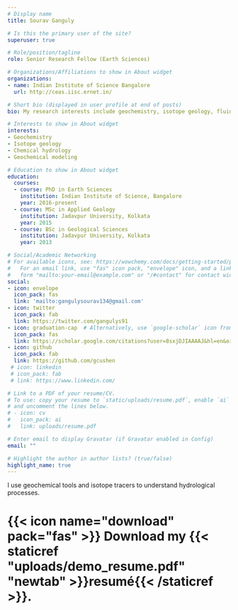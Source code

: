 ```yaml
---
# Display name
title: Sourav Ganguly

# Is this the primary user of the site?
superuser: true

# Role/position/tagline
role: Senior Research Fellow (Earth Sciences)

# Organizations/Affiliations to show in About widget
organizations:
- name: Indian Institute of Science Bangalore
  url: http://ceas.iisc.ernet.in/

# Short bio (displayed in user profile at end of posts)
bio: My research interests include geochemistry, isotope geology, fluid-rock interaction, chemical hydrology.

# Interests to show in About widget
interests:
- Geochemistry
- Isotope geology
- Chemical hydrology
- Geochemical modeling

# Education to show in About widget
education:
  courses:
  - course: PhD in Earth Sciences
    institution: Indian Institute of Science, Bangalore
    year: 2016-present
  - course: MSc in Applied Geology
    institution: Jadavpur University, Kolkata
    year: 2015
  - course: BSc in Geological Sciences
    institution: Jadavpur University, Kolkata
    year: 2013

# Social/Academic Networking
# For available icons, see: https://wowchemy.com/docs/getting-started/page-builder/#icons
#   For an email link, use "fas" icon pack, "envelope" icon, and a link in the
#   form "mailto:your-email@example.com" or "/#contact" for contact widget.
social:
- icon: envelope
  icon_pack: fas
  link: 'mailto:gangulysourav134@gmail.com'
- icon: twitter
  icon_pack: fab
  link: https://twitter.com/gangulys91
- icon: graduation-cap  # Alternatively, use `google-scholar` icon from `ai` icon pack
  icon_pack: fas
  link: https://scholar.google.com/citations?user=8sxjDJIAAAAJ&hl=en&oi=ao
- icon: github
  icon_pack: fab
  link: https://github.com/gcushen
 # icon: linkedin
 # icon_pack: fab
 # link: https://www.linkedin.com/

# Link to a PDF of your resume/CV.
# To use: copy your resume to `static/uploads/resume.pdf`, enable `ai` icons in `params.toml`, 
# and uncomment the lines below.
# - icon: cv
#   icon_pack: ai
#   link: uploads/resume.pdf

# Enter email to display Gravatar (if Gravatar enabled in Config)
email: ""

# Highlight the author in author lists? (true/false)
highlight_name: true
---
```


I use geochemical tools and isotope tracers to understand hydrological processes. 



# {{< icon name="download" pack="fas" >}} Download my {{< staticref "uploads/demo_resume.pdf" "newtab" >}}resumé{{< /staticref >}}.
